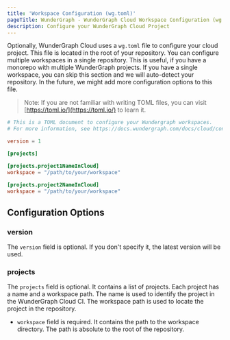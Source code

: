 ```yaml
---
title: 'Workspace Configuration (wg.toml)'
pageTitle: WunderGraph - WunderGraph Cloud Workspace Configuration (wg.toml)
description: Configure your WunderGraph Cloud Project
---
```


Optionally, WunderGraph Cloud uses a `wg.toml` file to configure your cloud project. This file is located in the root of your repository.
You can configure multiple workspaces in a single repository. This is useful, if you have a monorepo with multiple WunderGraph projects. If you have a single workspace, you can skip this section and we will auto-detect your repository.
In the future, we might add more configuration options to this file.

> Note: If you are not familiar with writing TOML files, you can visit [https://toml.io/](https://toml.io/) to learn it.

```toml
# This is a TOML document to configure your Wundergraph workspaces.
# For more information, see https://docs.wundergraph.com/docs/cloud/configuration

version = 1

[projects]

[projects.project1NameInCloud]
workspace = "/path/to/your/workspace"

[projects.project2NameInCloud]
workspace = "/path/to/your/workspace"
```

## Configuration Options

### version

The `version` field is optional. If you don't specify it, the latest version will be used.

### projects

The `projects` field is optional. It contains a list of projects. Each project has a name and a workspace path.
The name is used to identify the project in the WunderGraph Cloud CI. The workspace path is used to locate the project in the repository.

- `workspace` field is required. It contains the path to the workspace directory. The path is absolute to the root of the repository.

